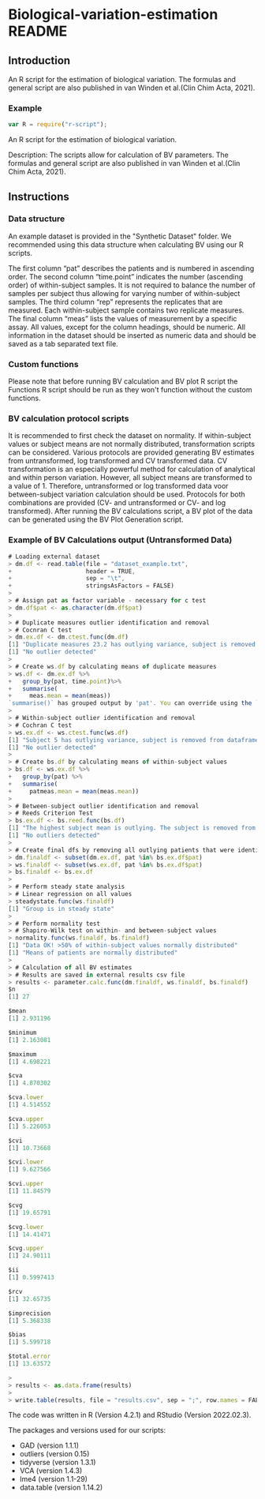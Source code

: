 # Biological-variation-estimation README

## Introduction
An R script for the estimation of biological variation. The formulas and general script are also published in van Winden et al.(Clin Chim Acta, 2021).


### Example
```js
var R = require("r-script");
```

An R script for the estimation of biological variation.

Description: The scripts allow for calculation of BV parameters. The formulas and general script are also published in van Winden et al.(Clin Chim Acta, 2021).

## Instructions

### Data structure

An example dataset is provided in the "Synthetic Dataset" folder.
We recommended using this data structure when calculating BV using our R scripts. 

The first column  “pat” describes the patients and is numbered in ascending order.
The second column “time.point” indicates the number (ascending order) of within-subject samples. 
It is not required to balance the number of samples per subject thus allowing for varying number of within-subject samples. 
The third column “rep” represents the replicates that are measured. 
Each within-subject sample contains two replicate measures.
The final column “meas” lists the values of measurement by a specific assay.
All values, except for the column headings, should be numeric.
All information in the dataset should be inserted as numeric data and should be saved as a tab separated text file.

### Custom functions

Please note that before running BV calculation and BV plot R script the Functions R script should be run as they won't function without the custom functions.

### BV calculation protocol scripts

It is recommended to first check the dataset on normality.
If within-subject values or subject means are not normally distributed, transformation scripts can be considered.
Various protocols are provided generating BV estimates from untransformed, log transformed and CV transformed data. 
CV transformation is an especially powerful method for calculation of analytical and within person variation. 
However, all subject means are transformed to a value of 1. 
Therefore, untransformed or log transformed data voor between-subject variation calculation should be used. 
Protocols for both combinations are provided (CV- and untransformed or CV- and log transformed).
After running the BV calculations script, a BV plot of the data can be generated using the BV Plot Generation script.

### Example of BV Calculations output (Untransformed Data)

```js
# Loading external dataset 
> dm.df <- read.table(file = "dataset_example.txt", 
+                     header = TRUE,
+                     sep = "\t",
+                     stringsAsFactors = FALSE)
> 
> # Assign pat as factor variable - necessary for c test
> dm.df$pat <- as.character(dm.df$pat)
> 
> # Duplicate measures outlier identification and removal
> # Cocnran C test
> dm.ex.df <- dm.ctest.func(dm.df)
[1] "Duplicate measures 23.2 has outlying variance, subject is removed from dataset"
[1] "No outlier detected"
> 
> # Create ws.df by calculating means of duplicate measures
> ws.df <- dm.ex.df %>%
+   group_by(pat, time.point)%>%
+   summarise(
+     meas.mean = mean(meas))
`summarise()` has grouped output by 'pat'. You can override using the `.groups` argument.
> 
> # Within-subject outlier identification and removal
> # Cochran C test
> ws.ex.df <- ws.ctest.func(ws.df)
[1] "Subject 5 has outlying variance, subject is removed from dataframe"
[1] "No outlier detected"
> 
> # Create bs.df by calculating means of within-subject values
> bs.df <- ws.ex.df %>%
+   group_by(pat) %>%
+   summarise(
+     patmeas.mean = mean(meas.mean)) 
> 
> # Between-subject outlier identification and removal
> # Reeds Criterion Test
> bs.ex.df <- bs.reed.func(bs.df)
[1] "The highest subject mean is outlying. The subject is removed from the dataset"
[1] "No outliers detected"
> 
> # Create final dfs by removing all outlying patients that were identified
> dm.finaldf <- subset(dm.ex.df, pat %in% bs.ex.df$pat)
> ws.finaldf <- subset(ws.ex.df, pat %in% bs.ex.df$pat)
> bs.finaldf <- bs.ex.df
> 
> # Perform steady state analysis 
> # Linear regression on all values
> steadystate.func(ws.finaldf)
[1] "Group is in steady state"
> 
> # Perform normality test
> # Shapiro-Wilk test on within- and between-subject values
> normality.func(ws.finaldf, bs.finaldf)
[1] "Data OK! >50% of within-subject values normally distributed"
[1] "Means of patients are normally distributed"
> 
> # Calculation of all BV estimates
> # Results are saved in external results csv file
> results <- parameter.calc.func(dm.finaldf, ws.finaldf, bs.finaldf)
$n
[1] 27

$mean
[1] 2.931196

$minimum
[1] 2.163081

$maximum
[1] 4.698221

$cva
[1] 4.870302

$cva.lower
[1] 4.514552

$cva.upper
[1] 5.226053

$cvi
[1] 10.73668

$cvi.lower
[1] 9.627566

$cvi.upper
[1] 11.84579

$cvg
[1] 19.65791

$cvg.lower
[1] 14.41471

$cvg.upper
[1] 24.90111

$ii
[1] 0.5997413

$rcv
[1] 32.65735

$imprecision
[1] 5.368338

$bias
[1] 5.599718

$total.error
[1] 13.63572

> 
> results <- as.data.frame(results)
> 
> write.table(results, file = "results.csv", sep = ";", row.names = FALSE)

```

The code was written in R (Version 4.2.1) and RStudio (Version 2022.02.3). 

The packages and versions used for our scripts:

- GAD (version 1.1.1)
- outliers (version 0.15)
- tidyverse (version 1.3.1)
-	VCA (version 1.4.3)
-	lme4 (version 1.1-29)
-	data.table (version 1.14.2)
